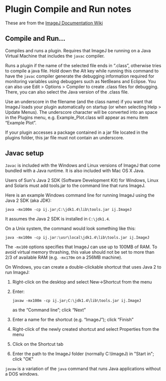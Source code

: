 # Plugin Compile and Run notes

These are from the [ImageJ Documentation Wiki](http://imagejdocu.tudor.lu/gui/plugins/compile_and_run)

## Compile and Run...

Compiles and runs a plugin. Requires that ImageJ be running on a Java Virtual Machine that includes the `javac` compiler.

Runs a plugin if the name of the selected file ends in “.class”, otherwise tries to compile a java file. Hold down the Alt key while running this command to have the `javac` compiler generate the debugging information required for monitoring variables using debuggers such as NetBeans and Eclipse. You can also use Edit > Options > Compiler to create .class files for debugging. There, you can also select the Java version of the .class file.

Use an underscore in the filename (and the class name) if you want that ImageJ loads your plugin automatically on startup (or when selecting Help > Update Menus). The underscore character will be converted into an space in the Plugins menu, e.g. Example_Plot.class will appear as menu item “Example Plot”.

If your plugin accesses a package contained in a jar file located in the plugins folder, this jar file must not contain an underscore.

## Javac setup

`Javac` is included with the Windows and Linux versions of ImageJ that come bundled with a Java runtime. It is also included with Mac OS X Java.

Users of Sun's Java 2 SDK (Software Development Kit) for Windows, Linux and Solaris must add tools.jar to the command line that runs ImageJ.

Here is an example Windows command line for running ImageJ using the Java 2 SDK (aka JDK):

```
java -mx100m -cp ij.jar;C:\jdk1.4\lib\tools.jar ij.ImageJ
```

It assumes the Java 2 SDK is installed in `C:\jdk1.4`.

On a Unix system, the command would look something like this:

```
java -mx100m -cp ij.jar:\usr\local\jdk1.4\lib\tools.jar ij.ImageJ
```

The `-mx100` options specifies that ImageJ can use up to 100MB of RAM. To avoid virtual memory thrashing, this value should not be set to more than 2/3 of available RAM (e.g. `-mx170m` on a 256MB machine).

On Windows, you can create a double-clickable shortcut that uses Java 2 to run ImageJ:

1. Right-click on the desktop and select New→Shortcut from the menu

2. Enter:

    ```
    javaw -mx100m -cp ij.jar;C:\jdk1.4\lib\tools.jar ij.ImageJ
    ```
    as the “Command line”; click “Next”

3. Enter a name for the shortcut (e.g. “ImageJ”); click “Finish”

4. Right-click of the newly created shortcut and select Properties from the menu

5. Click on the Shortcut tab

6. Enter the path to the ImageJ folder (normally C:\ImageJ) in "Start in"; click "OK"

`javaw` is a variation of the `java` command that runs Java applications without a DOS windows.

